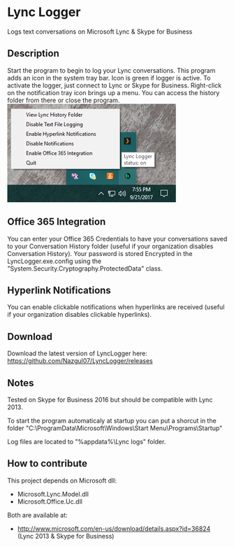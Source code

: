 # Lync Logger

Logs text conversations on Microsoft Lync & Skype for Business

## Description

Start the program to begin to log your Lync conversations.
This program adds an icon in the system tray bar.
Icon is green if logger is active. To activate the logger, just connect to Lync or Skype for Business.
Right-click on the notification tray icon brings up a menu. You can access the history folder from there or close the program.
![alt text](https://raw.githubusercontent.com/Nazgul07/LyncLogger/master/screenshot.png "ScreenShot")

## Office 365 Integration
You can enter your Office 365 Credentials to have your conversations saved to your Conversation History folder (useful if your organization disables Conversation History). Your password is stored Encrypted in the LyncLogger.exe.config using the "System.Security.Cryptography.ProtectedData" class.

## Hyperlink Notifications
You can enable clickable notifications when hyperlinks are received (useful if your organization disables clickable hyperlinks).

## Download

Download the latest version of LyncLogger here:
https://github.com/Nazgul07/LyncLogger/releases


## Notes

Tested on Skype for Business 2016 but should be compatible with Lync 2013.

To start the program automaticaly at startup you can put a shorcut in the folder "C:\ProgramData\Microsoft\Windows\Start Menu\Programs\Startup"

Log files are located to "%appdata%\Lync logs" folder.


## How to contribute

This project depends on Microsoft dll:
- Microsoft.Lync.Model.dll
- Microsoft.Office.Uc.dll

Both are available at:
- http://www.microsoft.com/en-us/download/details.aspx?id=36824 (Lync 2013 & Skype for Business)

